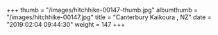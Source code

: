 +++
thumb = "/images/hitchhike-00147-thumb.jpg"
albumthumb = "/images/hitchhike-00147.jpg"
title = "Canterbury Kaikoura , NZ"
date = "2019:02:04 09:44:30"
weight = 147
+++
